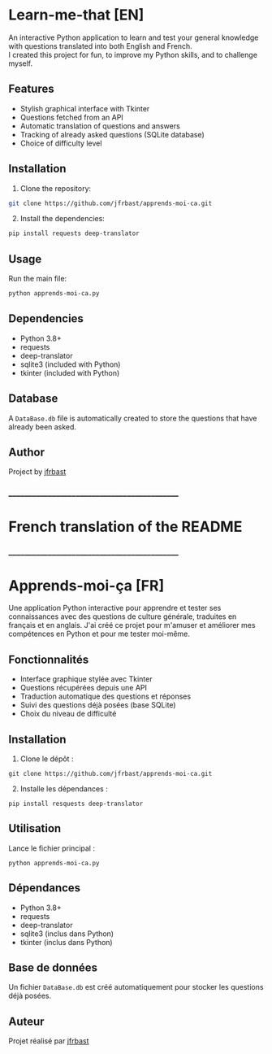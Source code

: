 

# Learn-me-that [EN]

An interactive Python application to learn and test your general knowledge with questions translated into both English and French.  
I created this project for fun, to improve my Python skills, and to challenge myself.

## Features

- Stylish graphical interface with Tkinter  
- Questions fetched from an API  
- Automatic translation of questions and answers  
- Tracking of already asked questions (SQLite database)  
- Choice of difficulty level  

## Installation

1. Clone the repository:

```bash
git clone https://github.com/jfrbast/apprends-moi-ca.git
```

2. Install the dependencies:

```bash
pip install requests deep-translator
```

## Usage

Run the main file:

```bash
python apprends-moi-ca.py
```

## Dependencies

- Python 3.8+
- requests  
- deep-translator  
- sqlite3 (included with Python)  
- tkinter (included with Python)  

## Database

A `DataBase.db` file is automatically created to store the questions that have already been asked.

## Author

Project by [jfrbast](https://github.com/jfrbast)

### ___________________________________________


# French translation of the README 
### ___________________________________________


# Apprends-moi-ça  [FR] 

Une application Python interactive pour apprendre et tester ses
connaissances avec des questions de culture générale,
traduites en français et en anglais.
J'ai créé ce projet pour m'amuser et améliorer mes compétences en Python et pour me tester moi-même.


## Fonctionnalités

- Interface graphique stylée avec Tkinter
- Questions récupérées depuis une API
- Traduction automatique des questions et réponses
- Suivi des questions déjà posées (base SQLite)
- Choix du niveau de difficulté

## Installation

1. Clone le dépôt :

```git clone https://github.com/jfrbast/apprends-moi-ca.git```

2. Installe les dépendances :

``` pip install resquests deep-translator ```

## Utilisation

Lance le fichier principal :

```python apprends-moi-ca.py```

## Dépendances

- Python 3.8\+
- requests
- deep-translator
- sqlite3 (inclus dans Python)
- tkinter (inclus dans Python)

## Base de données

Un fichier `DataBase.db` est créé automatiquement pour stocker les questions déjà posées.

## Auteur

Projet réalisé par [jfrbast](https://github.com/jfrbast)